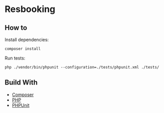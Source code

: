# Resbooking

## How to

Install dependencies:

```composer install```

Run tests:

```php ./vendor/bin/phpunit --configuration=./tests/phpunit.xml ./tests/```

## Build With

- [Composer][composer]
- [PHP][php]
- [PHPUnit][php-unit]

[composer]: https://getcomposer.org/
[php-unit]: https://phpunit.de/index.html
[php]: https://www.php.net/
